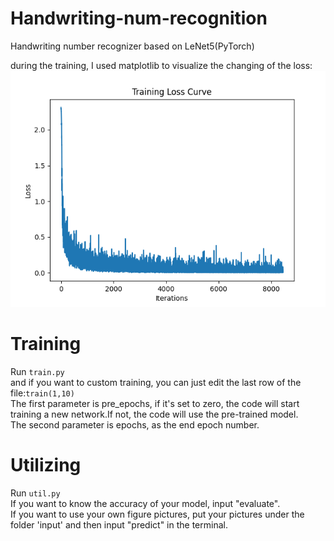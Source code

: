 # Handwriting-num-recognition
Handwriting number recognizer based on LeNet5(PyTorch)

during the training, I used matplotlib to visualize the changing of the loss:
<img src=".\loss.png">
# Training
Run `train.py`<br> 
and if you want to custom training, you can just edit the last row of the file:`train(1,10)`<br>
The first parameter is pre_epochs, if it's set to zero, the code will start training a new network.If not, the code will use the pre-trained model.<br>
The second parameter is epochs, as the end epoch number.<br>

# Utilizing
Run `util.py`<br>
If you want to know the accuracy of your model, input "evaluate".<br>
If you want to use your own figure pictures, put your pictures under the folder 'input' and then input "predict" in the terminal.
